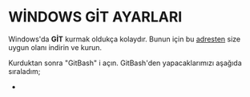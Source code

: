# WİNDOWS GİT AYARLARI

Windows'da **GİT** kurmak oldukça kolaydır. Bunun için bu [adresten](https://git-scm.com/download/win) size uygun olanı indirin ve kurun.

Kurduktan sonra "GitBash" i açın. GitBash'den yapacaklarımızı aşağıda sıraladım;

- 
